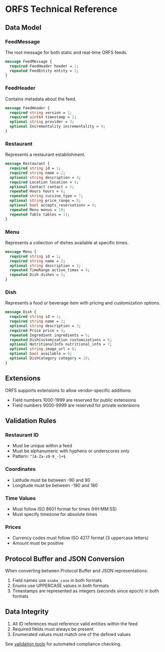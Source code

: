 # ORFS Technical Reference

## Data Model

### FeedMessage

The root message for both static and real-time ORFS feeds.

```protobuf
message FeedMessage {
  required FeedHeader header = 1;
  repeated FeedEntity entity = 2;
}
```

### FeedHeader

Contains metadata about the feed.

```protobuf
message FeedHeader {
  required string version = 1;
  required uint64 timestamp = 2;
  optional string provider = 3;
  optional Incrementality incrementality = 4;
}
```

### Restaurant

Represents a restaurant establishment.

```protobuf
message Restaurant {
  required string id = 1;
  required string name = 2;
  optional string description = 3;
  required Location location = 4;
  optional Contact contact = 5;
  repeated Hours hours = 6;
  repeated string cuisine_type = 7;
  optional string price_range = 8;
  optional bool accepts_reservations = 9;
  repeated Menu menus = 10;
  repeated Table tables = 11;
}
```

### Menu

Represents a collection of dishes available at specific times.

```protobuf
message Menu {
  required string id = 1;
  required string name = 2;
  optional string description = 3;
  repeated TimeRange active_times = 4;
  repeated Dish dishes = 5;
}
```

### Dish

Represents a food or beverage item with pricing and customization options.

```protobuf
message Dish {
  required string id = 1;
  required string name = 2;
  optional string description = 3;
  required Price price = 4;
  repeated Ingredient ingredients = 5;
  repeated DishCustomization customizations = 6;
  optional NutritionalInfo nutritional_info = 7;
  optional string image_url = 8;
  optional bool available = 9;
  optional DishCategory category = 10;
}
```

## Extensions

ORFS supports extensions to allow vendor-specific additions:

- Field numbers 1000-1999 are reserved for public extensions
- Field numbers 9000-9999 are reserved for private extensions

## Validation Rules

### Restaurant ID

- Must be unique within a feed
- Must be alphanumeric with hyphens or underscores only
- Pattern: `^[A-Za-z0-9_-]+$`

### Coordinates

- Latitude must be between -90 and 90
- Longitude must be between -180 and 180

### Time Values

- Must follow ISO 8601 format for times (HH:MM:SS)
- Must specify timezone for absolute times

### Prices

- Currency codes must follow ISO 4217 format (3 uppercase letters)
- Amount must be positive

## Protocol Buffer and JSON Conversion

When converting between Protocol Buffer and JSON representations:

1. Field names use `snake_case` in both formats
2. Enums use UPPERCASE values in both formats
3. Timestamps are represented as integers (seconds since epoch) in both formats

## Data Integrity

1. All ID references must reference valid entities within the feed
2. Required fields must always be present
3. Enumerated values must match one of the defined values

See [validation tools](/tools/validator.py) for automated compliance checking.
